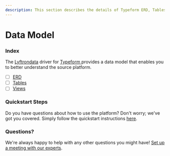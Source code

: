 ```yaml
---
description: This section describes the details of Typeform ERD, Tables, and Views.
---
```


# Data Model

### Index

The  [Lyftrondata](https://www.lyftrondata.com/) driver for [Typeform](https://www.lyftrondata.com/integration/typeform/)[ ](https://www.lyftrondata.com/integration/typeform/)provides a data model that enables you to better understand the source platform.

* [ ] [ERD](../../../marketing-analytics/typeform/data-model/erd.md)
* [ ] [Tables](../../../marketing-analytics/typeform/data-model/tables.md)
* [ ] [Views](../../../marketing-analytics/typeform/data-model/views.md)

### Quickstart Steps

Do you have questions about how to use the platform? Don't worry; we've got you covered. Simply follow the quickstart instructions [here](../../../../quickstart-steps.md).

### Questions? <a href="#questions" id="questions"></a>

We're always happy to help with any other questions you might have! [Set up a meeting with our experts](https://www.lyftrondata.com/book-a-meeting/).


